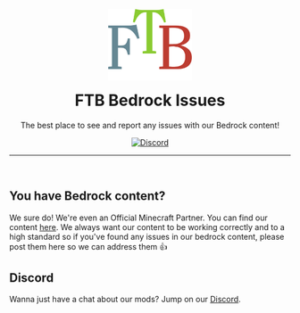 <p align="center"><a href="https://feed-the-beast.com/" ><img src="/.github/meta/assets/logo.png" width="150" /></a></p>

<h1 align="center" style="margin-top: 1rem;">FTB Bedrock Issues</h1>

<p  align="center">The best place to see and report any issues with our Bedrock content!</p>

<div  align="center">
<a href="https://ftb.team/discord"><img alt="Discord" src="https://img.shields.io/discord/372448486723158016"></a>
</div>

<hr><br>

## You have Bedrock content?

We sure do! We're even an Official Minecraft Partner. You can find our content [here](https://www.minecraft.net/en-us/marketplace/creator?name=ftb). We always want our content to be working correctly and to a high standard so if you've found any issues in our bedrock content, please post them here so we can address them :+1:

## Discord

Wanna just have a chat about our mods? Jump on our [Discord](https://ftb.team/discord).
